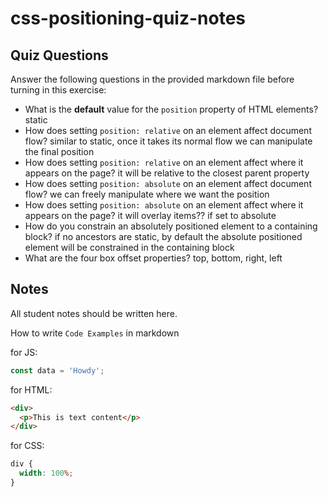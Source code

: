 # css-positioning-quiz-notes

## Quiz Questions

Answer the following questions in the provided markdown file before turning in this exercise:

- What is the **default** value for the `position` property of HTML elements?
  static
- How does setting `position: relative` on an element affect document flow?
  similar to static, once it takes its normal flow we can manipulate the final position
- How does setting `position: relative` on an element affect where it appears on the page?
  it will be relative to the closest parent property
- How does setting `position: absolute` on an element affect document flow?
  we can freely manipulate where we want the position
- How does setting `position: absolute` on an element affect where it appears on the page?
  it will overlay items?? if set to absolute
- How do you constrain an absolutely positioned element to a containing block?
  if no ancestors are static, by default the absolute positioned element will be constrained in the containing block
- What are the four box offset properties?
  top, bottom, right, left

## Notes

All student notes should be written here.

How to write `Code Examples` in markdown

for JS:

```javascript
const data = 'Howdy';
```

for HTML:

```html
<div>
  <p>This is text content</p>
</div>
```

for CSS:

```css
div {
  width: 100%;
}
```
